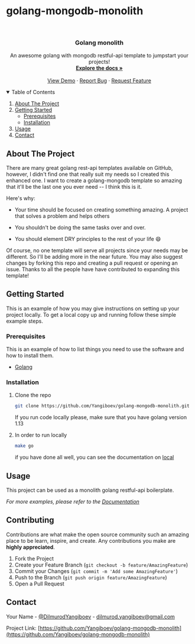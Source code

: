 # golang-mongodb-monolith
<!--
*** Thanks for checking out the Best-README-Template. If you have a suggestion
*** that would make this better, please fork the repo and create a pull request
*** or simply open an issue with the tag "enhancement".
*** Thanks again! Now go create something AMAZING! :D
-->


<!-- PROJECT LOGO -->
<br />
<p align="center">
  <a href="https://github.com/Yangiboev/golang-mongodb-monolith">
  </a>

  <h3 align="center">Golang monolith</h3>

  <p align="center">
    An awesome golang with mongodb restful-api template to jumpstart your projects!
    <br />
    <a href="https://github.com/Yangiboev/golang-mongodb-monolith"><strong>Explore the docs »</strong></a>
    <br />
    <br />
    <a href="https://github.com/Yangiboev/golang-mongodb-monolith">View Demo</a>
    ·
    <a href="https://github.com/Yangiboev/golang-mongodb-monolith/issues">Report Bug</a>
    ·
    <a href="https://github.com/Yangiboev/golang-mongodb-monolith/issues">Request Feature</a>
  </p>
</p>



<!-- TABLE OF CONTENTS -->
<details open="open">
  <summary>Table of Contents</summary>
  <ol>
    <li>
      <a href="#about-the-project">About The Project</a>
    </li>
    <li>
      <a href="#getting-started">Getting Started</a>
      <ul>
        <li><a href="#prerequisites">Prerequisites</a></li>
        <li><a href="#installation">Installation</a></li>
      </ul>
    </li>
    <li><a href="#usage">Usage</a></li>
    <li><a href="#contact">Contact</a></li>
  </ol>
</details>



<!-- ABOUT THE PROJECT -->
## About The Project

There are many great golang rest-api templates available on GitHub, however, I didn't find one that really suit my needs so I created this enhanced one. I want to create a golang-mongodb template so amazing that it'll be the last one you ever need -- I think this is it.

Here's why:
* Your time should be focused on creating something amazing. A project that solves a problem and helps others

* You shouldn't be doing the same tasks over and over.

* You should element DRY principles to the rest of your life :smile:

Of course, no one template will serve all projects since your needs may be different. So I'll be adding more in the near future. You may also suggest changes by forking this repo and creating a pull request or opening an issue. Thanks to all the people have have contributed to expanding this template!


<!-- GETTING STARTED -->
## Getting Started

This is an example of how you may give instructions on setting up your project locally.
To get a local copy up and running follow these simple example steps.

### Prerequisites

This is an example of how to list things you need to use the software and how to install them.

   * [Golang](https://golang.org/)


### Installation


1. Clone the repo
   ```sh
   git clone https://github.com/Yangiboev/golang-mongodb-monolith.git
   ```

   If you run code locally please, make sure that you have golang version 1.13

2. In order to run locally
   ```sh
   make go
   ```

   if you have done all well, you can see the documentation on [local](http://localhost:8080/swagger/index.html)


<!-- USAGE EXAMPLES -->
## Usage

This project can be used as a monolith golang restful-api boilerplate.  

_For more examples, please refer to the [Documentation](https://example.com)_



<!-- CONTRIBUTING -->
## Contributing

Contributions are what make the open source community such an amazing place to be learn, inspire, and create. Any contributions you make are **highly appreciated**.

1. Fork the Project
2. Create your Feature Branch (`git checkout -b feature/AmazingFeature`)
3. Commit your Changes (`git commit -m 'Add some AmazingFeature'`)
4. Push to the Branch (`git push origin feature/AmazingFeature`)
5. Open a Pull Request


<!-- CONTACT -->
## Contact

Your Name - [@DilmurodYangiboev](dilmurod.yangiboev@gmail.com) - dilmurod.yangiboev@gmail.com

Project Link: [https://github.com/Yangiboev/golang-mongodb-monolith](https://github.com/Yangiboev/golang-mongodb-monolith)



